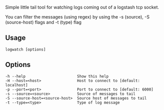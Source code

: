 Simple little tail tool for watching logs coming out of a logstash tcp
socket.

You can filter the messages (using regex) by using the -s (source),
-S (source-host) flags and -t (type) flag

Usage
----------------------------------------
    logwatch [options]

Options
----------------------------------------
    -h --help                       Show this help
    -H --host=<host>                Host to connect to [default: localhost]
    -p --port=<port>                Port to connect to [default: 6000]
    -s --source=<source>            Source of messages to tail
    -S --source-host=<source-host>  Source host of messages to tail
    -t --type=<type>                Type of log message
